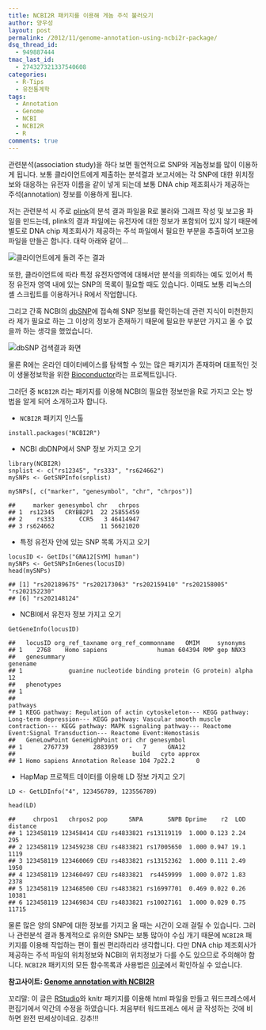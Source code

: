 ```yaml
---
title: NCBI2R 패키지를 이용해 게놈 주석 불러오기
author: 양우성
layout: post
permalink: /2012/11/genome-annotation-using-ncbi2r-package/
dsq_thread_id:
  - 949887444
tmac_last_id:
  - 274327321337540608
categories:
  - R-Tips
  - 유전통계학
tags:
  - Annotation
  - Genome
  - NCBI
  - NCBI2R
  - R
comments: true
---
```

관련분석(association study)을 하다 보면 필연적으로 SNP와 게놈정보를 많이 이용하게 됩니다. 보통 클라이언트에게 제출하는 분석결과 보고서에는 각 SNP에 대한 위치정보와 대응하는 유전자 이름을 같이 넣게 되는데 보통 DNA chip 제조회사가 제공하는 주석(annotation) 정보를 이용하게 됩니다.

저는 관련분석 시 주로 [plink][1]의 분석 결과 파일을 R로 불러와 그래프 작성 및 보고용 파일을 만드는데, plink의 결과 파일에는 유전자에 대한 정보가 포함되어 있지 않기 때문에 별도로 DNA chip 제조회사가 제공하는 주석 파일에서 필요한 부분을 추출하여 보고용 파일을 만들곤 합니다. 대략 아래와 같이&hellip;

![클라이언트에게 돌려 주는 결과][2] 

<!--more-->

또한, 클라이언트에 따라 특정 유전자영역에 대해서만 분석을 의뢰하는 예도 있어서 특정 유전자 영역 내에 있는 SNP의 목록이 필요할 때도 있습니다. 이때도 보통 리눅스의 셸 스크립트를 이용하거나 R에서 작업합니다. 

그리고 간혹 NCBI의 [dbSNP][3]에 접속해 SNP 정보를 확인하는데 관련 지식이 미천한지라 제가 필요로 하는 그 이상의 정보가 존재하기 때문에 필요한 부분만 가지고 올 수 없을까 하는 생각을 했었습니다. 

![dbSNP 검색결과 화면][4]

물론 R에는 온라인 데이터베이스를 탐색할 수 있는 많은 패키지가 존재하며 대표적인 것이 생물정보학을 위한 [Bioconductor][5]라는 프로젝트입니다. 

그러던 중 `NCBI2R` 라는 패키지를 이용해 NCBI의 필요한 정보만을 R로 가지고 오는 방법을 알게 되어 소개하고자 합니다. 

*   `NCBI2R` 패키지 인스톨 

<pre><code class="r">install.packages("NCBI2R")
</code></pre>

*   NCBI dbDNP에서 SNP 정보 가지고 오기

<pre><code class="r">library(NCBI2R)
snplist &lt;- c("rs12345", "rs333", "rs624662")
mySNPs &lt;- GetSNPInfo(snplist)
</code></pre>

<pre><code class="r">mySNPs[, c("marker", "genesymbol", "chr", "chrpos")]
</code></pre>

    ##     marker genesymbol chr   chrpos
    ## 1  rs12345   CRYBB2P1  22 25855459
    ## 2    rs333       CCR5   3 46414947
    ## 3 rs624662             11 56621020
    

*   특정 유전자 안에 있는 SNP 목록 가지고 오기

<pre><code class="r">locusID &lt;- GetIDs("GNA12[SYM] human")
mySNPs &lt;- GetSNPsInGenes(locusID)
head(mySNPs)
</code></pre>

    ## [1] "rs202189675" "rs202173063" "rs202159410" "rs202158005" "rs202152230"
    ## [6] "rs202148124"
    

*   NCBI에서 유전자 정보 가지고 오기

<pre><code class="r">GetGeneInfo(locusID)
</code></pre>

    ##   locusID org_ref_taxname org_ref_commonname   OMIM     synonyms
    ## 1    2768    Homo sapiens              human 604394 RMP gep NNX3
    ##   genesummary                                                genename
    ## 1             guanine nucleotide binding protein (G protein) alpha 12
    ##   phenotypes
    ## 1
    ##                                                                                                                                                                                                                                              pathways
    ## 1 KEGG pathway: Regulation of actin cytoskeleton--- KEGG pathway: Long-term depression--- KEGG pathway: Vascular smooth muscle contraction--- KEGG pathway: MAPK signaling pathway--- Reactome Event:Signal Transduction--- Reactome Event:Hemostasis
    ##   GeneLowPoint GeneHighPoint ori chr genesymbol
    ## 1      2767739       2883959   -   7      GNA12
    ##                                 build   cyto approx
    ## 1 Homo sapiens Annotation Release 104 7p22.2      0
    

*   HapMap 프로젝트 데이터를 이용해 LD 정보 가지고 오기

<pre><code class="r">LD &lt;- GetLDInfo("4", 123456789, 123556789)
</code></pre>

<pre><code class="r">head(LD)
</code></pre>

    ##     chrpos1   chrpos2 pop      SNPA       SNPB Dprime    r2  LOD distance
    ## 1 123458119 123458414 CEU rs4833821 rs13119119  1.000 0.123 2.24      295
    ## 2 123458119 123459238 CEU rs4833821 rs17005650  1.000 0.947 19.1     1119
    ## 3 123458119 123460069 CEU rs4833821 rs13152362  1.000 0.111 2.49     1950
    ## 4 123458119 123460497 CEU rs4833821  rs4459999  1.000 0.072 1.83     2378
    ## 5 123458119 123468500 CEU rs4833821 rs16997701  0.469 0.022 0.26    10381
    ## 6 123458119 123469834 CEU rs4833821 rs10027161  1.000 0.029 0.75    11715
    

물론 많은 양의 SNP에 대한 정보를 가지고 올 때는 시간이 오래 걸릴 수 있습니다. 그러나 관련분석 결과 통계적으로 유의한 SNP는 보통 많아야 수십 개기 때문에 `NCBI2R` 패키지를 이용해 작업하는 편이 훨씬 편리하리라 생각합니다. 다만 DNA chip 제조회사가 제공하는 주석 파일의 위치정보와 NCBI의 위치정보가 다를 수도 있으므로 주의해야 합니다. `NCBI2R` 패키지의 모든 함수목록과 사용법은 [이곳][6]에서 확인하실 수 있습니다. 

**참고사이트: [Genome annotation with NCBI2R][7]**

꼬리말: 이 글은 [RStudio][8]와 knitr 패키지를 이용해 html 파일을 만들고 워드프레스에서 편집기에서 약간의 수정을 하였습니다. 처음부터 워드프레스 에서 글 작성하는 것에 비하면 완전 딴세상이네요. 강추!!!

 [1]: http://pngu.mgh.harvard.edu/%7Epurcell/plink/
 [2]: https://lh3.googleusercontent.com/-monEPlIDXAQ/ULcOTwzCuXI/AAAAAAAACIw/PNA54FutabQ/s512/report.png
 [3]: http://www.ncbi.nlm.nih.gov/projects/SNP/
 [4]: https://lh5.googleusercontent.com/-ReI2cx_SJzw/ULdd4-gKYLI/AAAAAAAACKI/7X_G8_gPWjk/s550/dbSNP-2.png
 [5]: http://bioconductor.org
 [6]: http://cran.r-project.org/web/packages/NCBI2R/index.html
 [7]: http://www.milanor.net/blog/?p=501
 [8]: http://www.rstudio.org